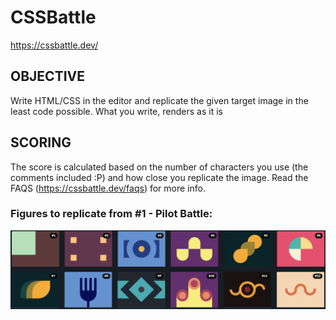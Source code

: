 # CSSBattle

https://cssbattle.dev/

## OBJECTIVE 

 Write HTML/CSS in the editor and replicate the given target image in the least code possible. What you write, renders as it is 

## SCORING 

 The score is calculated based on the number of characters you use (the comments included :P) and how close you replicate the image. Read the FAQS (https://cssbattle.dev/faqs) for more info. 

### Figures to replicate from **#1 - Pilot Battle**:

<img src="https://github.com/bgarrido7/CSSBattle/blob/main/images/figures%231.png">
